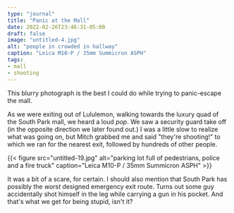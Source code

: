 ```yaml
---
type: "journal"
title: "Panic at the Mall"
date: 2022-02-26T23:46:31-05:00
draft: false
image: "untitled-4.jpg"
alt: "people in crowded in hallway"
caption: "Leica M10-P / 35mm Summicron ASPH"
tags:
- mall
- shooting
---
```


This blurry photograph is the best I could do while trying to panic-escape the mall.

As we were exiting out of Lululemon, walking towards the luxury quad of the South Park mall, we heard a loud _pop_. We saw a security guard take off (in the opposite direction we later found out.) I was a little slow to realize what was going on, but Mitch grabbed me and said "they're shooting!" to which we ran for the nearest exit, followed by hundreds of other people.

{{< figure src="untitled-19.jpg" alt="parking lot full of pedestrians, police and a fire truck" caption="Leica M10-P / 35mm Summicron ASPH" >}}

It was a bit of a scare, for certain. I should also mention that South Park has possibly the _worst_ designed emergency exit route. Turns out some guy accidentally shot himself in the leg while carrying a gun in his pocket. And that's what we get for being stupid, isn't it?
